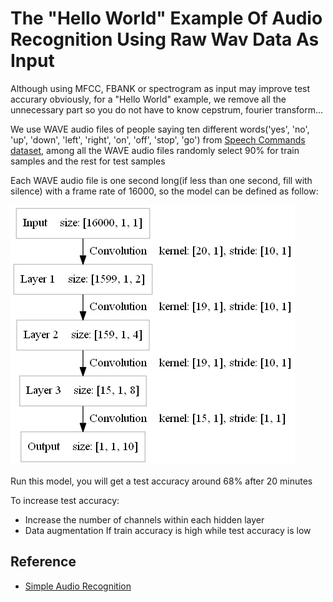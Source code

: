 The "Hello World" Example Of Audio Recognition Using Raw Wav Data As Input 
====

Although using MFCC, FBANK or spectrogram as input may improve test accurary obviously, for a "Hello World" example, we remove all the unnecessary part so you do not have to know cepstrum, fourier transform...


We use WAVE audio files of people saying ten different words('yes', 'no', 'up', 'down', 'left', 'right', 'on', 'off', 'stop', 'go') from [Speech Commands dataset](https://storage.cloud.google.com/download.tensorflow.org/data/speech_commands_v0.01.tar.gz), among all the WAVE audio files randomly select 90% for train samples and the rest for test samples


Each WAVE audio file is one second long(if less than one second, fill with silence) with a frame rate of 16000, so the model can be defined as follow:
<div><img src="files/model.png" /></div> 

Run this model, you will get a test accuracy around 68% after 20 minutes


To increase test accuracy:
* Increase the number of channels within each hidden layer
* Data augmentation
    If train accuracy is high while test accuracy is low

Reference
----
* [Simple Audio Recognition](https://www.tensorflow.org/versions/master/tutorials/audio_recognition)









